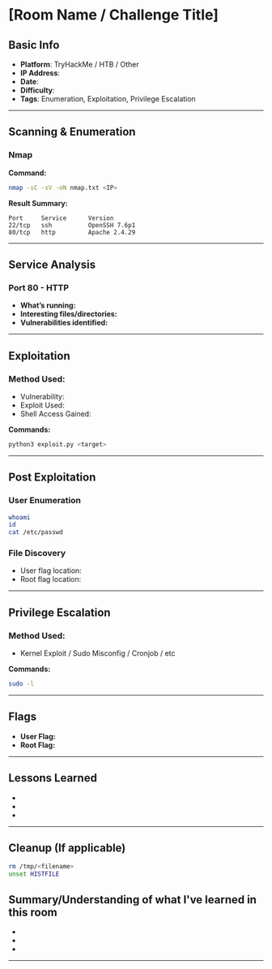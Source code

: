 # [Room Name / Challenge Title]

## Basic Info
- **Platform**: TryHackMe / HTB / Other
- **IP Address**: 
- **Date**: 
- **Difficulty**: 
- **Tags**: Enumeration, Exploitation, Privilege Escalation

---

## Scanning & Enumeration

### Nmap
**Command:**
```bash
nmap -sC -sV -oN nmap.txt <IP>
```

**Result Summary:**
```
Port     Service      Version
22/tcp   ssh          OpenSSH 7.6p1
80/tcp   http         Apache 2.4.29
```

---

## Service Analysis

### Port 80 - HTTP
- **What’s running:** 
- **Interesting files/directories:** 
- **Vulnerabilities identified:**

---

## Exploitation

### Method Used:
- Vulnerability:
- Exploit Used:
- Shell Access Gained:

**Commands:**
```bash
python3 exploit.py <target>
```

---

## Post Exploitation

### User Enumeration
```bash
whoami
id
cat /etc/passwd
```

### File Discovery
- User flag location:
- Root flag location:

---

## Privilege Escalation

### Method Used:
- Kernel Exploit / Sudo Misconfig / Cronjob / etc

**Commands:**
```bash
sudo -l
```

---

## Flags

- **User Flag:** 
- **Root Flag:** 

---

## Lessons Learned
- 
- 
- 

---

## Cleanup (If applicable)
```bash
rm /tmp/<filename>
unset HISTFILE
```


## Summary/Understanding of what I've learned in this room
-
-
-
--------
